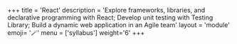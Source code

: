 +++
title = 'React'
description = 'Explore frameworks, libraries, and declarative programming with React; Develop unit testing with Testing Library; Build a dynamic web application in an Agile team'
layout = 'module'
emoji= '🪄'
menu = ['syllabus']
weight='6'
+++
